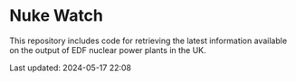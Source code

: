 # Nuke Watch

This repository includes code for retrieving the latest information available on the output of EDF nuclear power plants in the UK.

Last updated: 2024-05-17 22:08